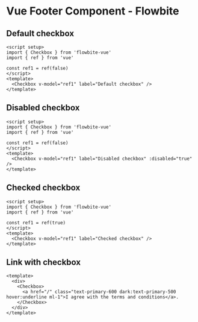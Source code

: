 <script setup>
import CheckboxDefault from './checkbox/examples/CheckboxDefault.vue'
import CheckboxDisabled from './checkbox/examples/CheckboxDisabled.vue'
import CheckboxChecked from './checkbox/examples/CheckboxChecked.vue'
import CheckboxLink from './checkbox/examples/CheckboxLink.vue'
</script>
# Vue Footer Component - Flowbite

## Default checkbox

```vue
<script setup>
import { Checkbox } from 'flowbite-vue'
import { ref } from 'vue'

const ref1 = ref(false)
</script>
<template>
  <Checkbox v-model="ref1" label="Default checkbox" />
</template>
```

<CheckboxDefault />

## Disabled checkbox

```vue
<script setup>
import { Checkbox } from 'flowbite-vue'
import { ref } from 'vue'

const ref1 = ref(false)
</script>
<template>
  <Checkbox v-model="ref1" label="Disabled checkbox" :disabled="true" />
</template>
```

<CheckboxDisabled />

## Checked checkbox

```vue
<script setup>
import { Checkbox } from 'flowbite-vue'
import { ref } from 'vue'

const ref1 = ref(true)
</script>
<template>
  <Checkbox v-model="ref1" label="Checked checkbox" />
</template>
```

<CheckboxChecked />

## Link with checkbox

```vue
<template>
  <div>
    <Checkbox>
      <a href="/" class="text-primary-600 dark:text-primary-500 hover:underline ml-1">I agree with the terms and conditions</a>.
    </Checkbox>
  </div>
</template>
```

<CheckboxLink />
